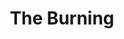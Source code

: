 ---
title: 'The Burning'
taxonomy:
    category:
        - episode
episode: 16
pc: 916         
written: Jennifer Crittenden |
directed: Andy Ackerman
aired: March 19, 1998
imdb:
wiki: 'https://en.wikipedia.org/wiki/The_Burning_(Seinfeld)'
---
